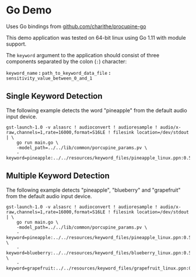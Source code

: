 Go Demo
=======

Uses Go bindings from [github.com/charithe/procupine-go](https://github.com/charithe/porcupine-go/)

This demo application was tested on 64-bit linux using Go 1.11 with module support.

The `keyword` argument to the application should consist of three components separated by the colon (`:`) character:

`keyword_name` **:** `path_to_keyword_data_file` **:** `sensitivity_value_between_0_and_1`


Single Keyword Detection
------------------------

The following example detects the word "pineapple" from the default audio input device.

```shell
gst-launch-1.0 -v alsasrc ! audioconvert ! audioresample ! audio/x-raw,channels=1,rate=16000,format=S16LE ! filesink location=/dev/stdout | \
    go run main.go \
    -model_path=../../lib/common/porcupine_params.pv \
    -keyword=pineapple:../../resources/keyword_files/pineapple_linux.ppn:0.5

```

Multiple Keyword Detection
---------------------------

The following example detects "pineapple", "blueberry" and "grapefruit" from the default audio input device.

```shell
gst-launch-1.0 -v alsasrc ! audioconvert ! audioresample ! audio/x-raw,channels=1,rate=16000,format=S16LE ! filesink location=/dev/stdout | \
    go run main.go \
    -model_path=../../lib/common/porcupine_params.pv \
    -keyword=pineapple:../../resources/keyword_files/pineapple_linux.ppn:0.5 \
    -keyword=blueberry:../../resources/keyword_files/blueberry_linux.ppn:0.5 \
    -keyword=grapefruit:../../resources/keyword_files/grapefruit_linux.ppn:0.5 
```


